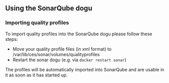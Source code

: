## Using the SonarQube dogu

### Importing quality profiles

To import quality profiles into the SonarQube dogu please follow these steps:

- Move your quality profile files (in xml format) to /var/lib/ces/sonar/volumes/qualityprofiles
- Restart the sonar dogu (e.g. via `docker restart sonar`)

The profiles will be automatically imported into SonarQube and are usable in it as soon as it has started up.
